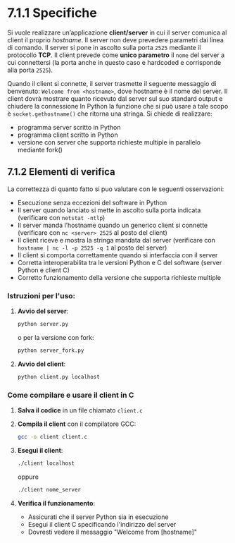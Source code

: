 # 7.1.1 Specifiche
Si vuole realizzare un’applicazione **client/server** in cui il server comunica al client il
proprio *hostname*. Il server non deve prevedere parametri dai linea di comando. Il
server si pone in ascolto sulla porta `2525` mediante il protocollo **TCP**. Il client prevede
come **unico parametro** il `nome` del server a cui connettersi (la porta anche in questo
caso e hardcoded e corrisponde alla porta `2525`).

Quando il client si connette, il server trasmette il seguente messaggio di benvenuto:
`Welcome from <hostname>`, dove hostname è il nome del server. Il client dovrà
mostrare quanto ricevuto dal server sul suo standard output e chiudere la connessione
In Python la funzione che si può usare a tale scopo è `socket.gethostname()`
che ritorna una stringa.
Si chiede di realizzare:
- programma server scritto in Python
- programma client scritto in Python
- versione con server che supporta richieste multiple in parallelo mediante fork()

## 7.1.2 Elementi di verifica
La correttezza di quanto fatto si puo valutare con le seguenti osservazioni:
- Esecuzione senza eccezioni del software in Python
- Il server quando lanciato si mette in ascolto sulla porta indicata (verificare con `netstat -ntlp`)
- Il server manda l’hostname quando un generico client si connette (verificare con `nc <server> 2525` al posto del client)
- Il client riceve e mostra la stringa mandata dal server (verificare con `hostname | nc -l -p 2525 -q 1` al posto del server)
- Il client si comporta correttamente quando si interfaccia con il server
- Corretta interoperabilita tra le versioni Python e C del software (server Python e client C)
- Corretto funzionamento della versione che supporta richieste multiple

### Istruzioni per l'uso:

1. **Avvio del server**:
   ```bash
   python server.py
   ```
   o per la versione con fork:
   ```bash
   python server_fork.py
   ```

2. **Avvio del client**:
   ```bash
   python client.py localhost
   ```
### Come compilare e usare il client in C

1. **Salva il codice** in un file chiamato `client.c`

2. **Compila il client** con il compilatore GCC:
   ```bash
   gcc -o client client.c
   ```

3. **Esegui il client**:
   ```bash
   ./client localhost
   ```
   oppure
   ```bash
   ./client nome_server
   ```

4. **Verifica il funzionamento**:
   - Assicurati che il server Python sia in esecuzione
   - Esegui il client C specificando l'indirizzo del server
   - Dovresti vedere il messaggio "Welcome from [hostname]"
